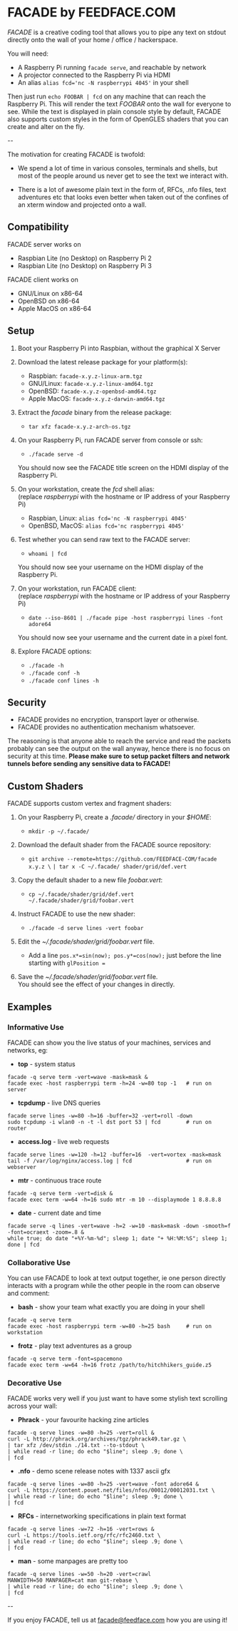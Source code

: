 # FACADE by FEEDFACE.COM
    
_FACADE_ is a creative coding tool that allows you to pipe any text on stdout directly onto the wall of your home / office / hackerspace. 

You will need:

- A Raspberry Pi running `facade serve`, and reachable by network
- A projector connected to the Raspberry Pi via HDMI
- An alias `alias fcd='nc -N raspberrypi 4045'` in your shell

Then just run `echo FOOBAR | fcd` on any machine that can reach the Raspberry Pi. This will render the text _FOOBAR_ onto the wall for everyone to see. While the text is displayed in plain console style by default, FACADE also supports custom styles in the form of OpenGLES shaders that you can create and alter on the fly.


--


The motivation for creating FACADE is twofold:

* We spend a lot of time in various consoles, terminals and shells, but most of the people around us never get to see the text we interact with.

* There is a lot of awesome plain text in the form of, RFCs, .nfo files, text adventures etc that looks even better when taken out of the confines of an xterm window and projected onto a wall.




## Compatibility 

FACADE server works on

- Raspbian Lite (no Desktop) on Raspberry Pi 2
- Raspbian Lite (no Desktop) on Raspberry Pi 3

FACADE client works on

- GNU/Linux on x86-64
- OpenBSD on x86-64
- Apple MacOS on x86-64




## Setup

1. Boot your Raspberry Pi into Raspbian, without the graphical X Server 

1. Download the latest release package for your platform(s):
	- Raspbian: `facade-x.y.z-linux-arm.tgz`
	- GNU/Linux: `facade-x.y.z-linux-amd64.tgz`
	- OpenBSD: `facade-x.y.z-openbsd-amd64.tgz`
	- Apple MacOS: `facade-x.y.z-darwin-amd64.tgz`

2. Extract the _facade_ binary from the release package:
	* `tar xfz facade-x.y.z-arch-os.tgz` 

3. On your Raspberry Pi, run FACADE server from console or ssh:
	* `./facade serve -d`
	
	You should now see the FACADE title screen on the HDMI display of the Raspberry Pi.

4. On your workstation, create the _fcd_ shell alias:  
   (replace _raspberrypi_ with the hostname or IP address of your Raspberry Pi)
	* Raspbian, Linux: `alias fcd='nc -N raspberrypi 4045'`
	* OpenBSD, MacOS: `alias fcd='nc raspberrypi 4045'`
	
5. Test whether you can send raw text to the FACADE server:
	* `whoami | fcd`

   You should now see your username on the HDMI display of the Raspberry Pi.

6. On your workstation, run FACADE client:  
   (replace _raspberrypi_ with the hostname or IP address of your Raspberry Pi)
	* `date --iso-8601 | ./facade pipe -host raspberrypi lines -font adore64`

	You should now see your username and the current date in a pixel font.

7. Explore FACADE options:

	* `./facade -h`
	* `./facade conf -h`
	* `./facade conf lines -h`




## Security

* FACADE provides no encryption, transport layer or otherwise.
* FACADE provides no authentication mechanism whatsoever.

The reasoning is that anyone able to reach the service and read the packets probably can see the output on the wall anyway, hence there is no focus on security at this time. **Please make sure to setup packet filters and network tunnels before sending any sensitive data to FACADE!**




## Custom Shaders

FACADE supports custom vertex and fragment shaders:

1. On your Raspberry Pi, create a _.facade/_ directory in your _$HOME_:
	* `mkdir -p ~/.facade/`
    
2. Download the default shader from the FACADE source repository:
	* `git archive --remote=https://github.com/FEEDFACE-COM/facade x.y.z \`
	`| tar x -C ~/.facade/ shader/grid/def.vert`

3. Copy the default shader to a new file _foobar.vert_:
	* `cp ~/.facade/shader/grid/def.vert ~/.facade/shader/grid/foobar.vert`

4. Instruct FACADE to use the new shader:
	* `./facade -d serve lines -vert foobar`

5. Edit the _~/.facade/shader/grid/foobar.vert_ file.
	* Add a line `pos.x*=sin(now); pos.y*=cos(now);` just before the line starting with `glPosition =` 	 

6. Save the _~/.facade/shader/grid/foobar.vert_ file.  
   You should see the effect of your changes in directly. 




## Examples

### Informative Use

FACADE can show you the live status of your machines, services and networks, eg:


* __top__ - system status

~~~
facade -q serve term -vert=wave -mask=mask &
facade exec -host raspberrypi term -h=24 -w=80 top -1   # run on server
~~~


* __tcpdump__ - live DNS queries

~~~
facade serve lines -w=80 -h=16 -buffer=32 -vert=roll -down
sudo tcpdump -i wlan0 -n -t -l dst port 53 | fcd        # run on router
~~~


* __access.log__ - live web requests

~~~
facade serve lines -w=120 -h=12 -buffer=16  -vert=vortex -mask=mask
tail -f /var/log/nginx/access.log | fcd                 # run on webserver
~~~


* __mtr__ - continuous trace route

~~~
facade -q serve term -vert=disk &
facade exec term -w=64 -h=16 sudo mtr -m 10 --displaymode 1 8.8.8.8
~~~


* __date__ - current date and time

~~~
facade serve -q lines -vert=wave -h=2 -w=10 -mask=mask -down -smooth=f -font=ocraext -zoom=.8 &
while true; do date "+%Y-%m-%d"; sleep 1; date "+ %H:%M:%S"; sleep 1; done | fcd
~~~



### Collaborative Use

You can use FACADE to look at text output together, ie one person directly interacts with a program while the other people in the room can observe and comment:


* __bash__ - show your team what exactly you are doing in your shell

~~~
facade -q serve term
facade exec -host raspberrypi term -w=80 -h=25 bash     # run on workstation
~~~


* __frotz__ - play text adventures as a group

~~~
facade -q serve term -font=spacemono
facade exec term -w=64 -h=16 frotz /path/to/hitchhikers_guide.z5
~~~



### Decorative Use

FACADE works very well if you just want to have some stylish text scrolling across your wall:


* __Phrack__ - your favourite hacking zine articles

~~~
facade -q serve lines -w=80 -h=25 -vert=roll &
curl -L http://phrack.org/archives/tgz/phrack49.tar.gz \
| tar xfz /dev/stdin ./14.txt --to-stdout \
| while read -r line; do echo "$line"; sleep .9; done \
| fcd
~~~


* __.nfo__ - demo scene release notes with 1337 ascii gfx

~~~
facade -q serve lines -w=80 -h=25 -vert=wave -font adore64 & 
curl -L https://content.pouet.net/files/nfos/00012/00012031.txt \
| while read -r line; do echo "$line"; sleep .9; done \
| fcd
~~~


* __RFCs__ - internetworking specifications in plain text format

~~~
facade -q serve lines -w=72 -h=16 -vert=rows &
curl -L https://tools.ietf.org/rfc/rfc2460.txt \
| while read -r line; do echo "$line"; sleep .9; done \
| fcd
~~~


* __man__ - some manpages are pretty too

~~~
facade -q serve lines -w=50 -h=20 -vert=crawl
MANWIDTH=50 MANPAGER=cat man git-rebase \
| while read -r line; do echo "$line"; sleep .9; done \
| fcd
~~~


--

If you enjoy FACADE, tell us at <facade@feedface.com> how you are using it!

